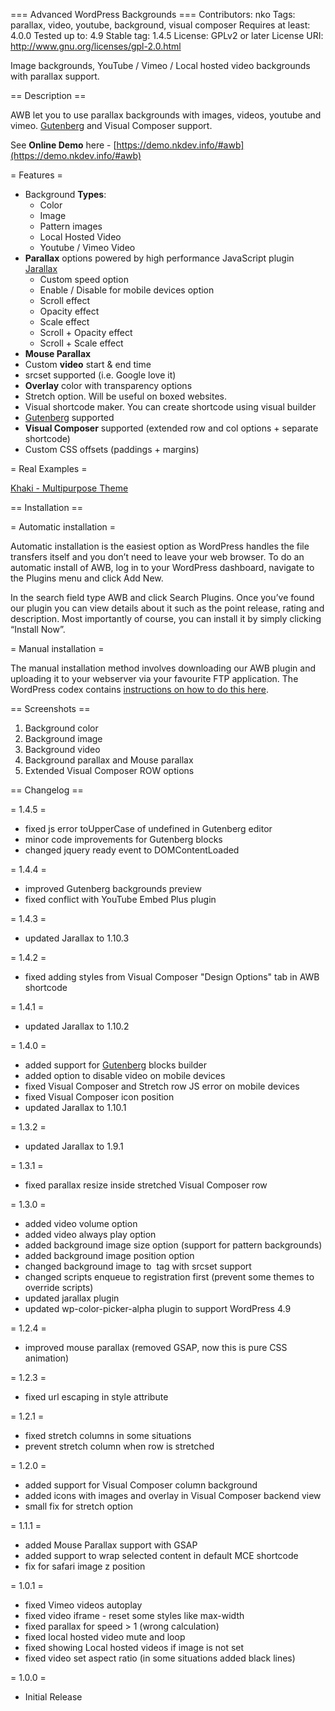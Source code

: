 === Advanced WordPress Backgrounds ===
Contributors: nko
Tags: parallax, video, youtube, background, visual composer
Requires at least: 4.0.0
Tested up to: 4.9
Stable tag: 1.4.5
License: GPLv2 or later
License URI: http://www.gnu.org/licenses/gpl-2.0.html

Image backgrounds, YouTube / Vimeo / Local hosted video backgrounds with parallax support.



== Description ==

AWB let you to use parallax backgrounds with images, videos, youtube and vimeo. [Gutenberg](https://wordpress.org/gutenberg/) and Visual Composer support.

See __Online Demo__ here - [https://demo.nkdev.info/#awb](https://demo.nkdev.info/#awb)

= Features =
* Background __Types__:
    * Color
    * Image
    * Pattern images
    * Local Hosted Video
    * Youtube / Vimeo Video
* __Parallax__ options powered by high performance JavaScript plugin [Jarallax](https://github.com/nk-o/jarallax)
    * Custom speed option
    * Enable / Disable for mobile devices option
    * Scroll effect
    * Opacity effect
    * Scale effect
    * Scroll + Opacity effect
    * Scroll + Scale effect
* __Mouse Parallax__
* Custom __video__ start & end time
* srcset supported (i.e. Google love it)
* __Overlay__ color with transparency options
* Stretch option. Will be useful on boxed websites.
* Visual shortcode maker. You can create shortcode using visual builder
* [Gutenberg](https://wordpress.org/gutenberg/) supported
* __Visual Composer__ supported (extended row and col options + separate shortcode)
* Custom CSS offsets (paddings + margins)


= Real Examples =

[Khaki - Multipurpose Theme](https://demo.nkdev.info/#khaki.corporate)



== Installation ==

= Automatic installation =

Automatic installation is the easiest option as WordPress handles the file transfers itself and you don’t need to leave your web browser. To do an automatic install of AWB, log in to your WordPress dashboard, navigate to the Plugins menu and click Add New.

In the search field type AWB and click Search Plugins. Once you’ve found our plugin you can view details about it such as the point release, rating and description. Most importantly of course, you can install it by simply clicking “Install Now”.

= Manual installation =

The manual installation method involves downloading our AWB plugin and uploading it to your webserver via your favourite FTP application. The WordPress codex contains [instructions on how to do this here](https://codex.wordpress.org/Managing_Plugins#Manual_Plugin_Installation).



== Screenshots ==

1. Background color
2. Background image
3. Background video
4. Background parallax and Mouse parallax
5. Extended Visual Composer ROW options



== Changelog ==

= 1.4.5 =
* fixed js error toUpperCase of undefined in Gutenberg editor
* minor code improvements for Gutenberg blocks
* changed jquery ready event to DOMContentLoaded

= 1.4.4 =
* improved Gutenberg backgrounds preview
* fixed conflict with YouTube Embed Plus plugin

= 1.4.3 =
* updated Jarallax to 1.10.3

= 1.4.2 =
* fixed adding styles from Visual Composer "Design Options" tab in AWB shortcode

= 1.4.1 =
* updated Jarallax to 1.10.2

= 1.4.0 =
* added support for [Gutenberg](https://wordpress.org/gutenberg/) blocks builder
* added option to disable video on mobile devices
* fixed Visual Composer and Stretch row JS error on mobile devices 
* fixed Visual Composer icon position
* updated Jarallax to 1.10.1

= 1.3.2 =
* updated Jarallax to 1.9.1

= 1.3.1 =
* fixed parallax resize inside stretched Visual Composer row

= 1.3.0 =
* added video volume option
* added video always play option
* added background image size option (support for pattern backgrounds)
* added background image position option
* changed background image to <img> tag with srcset support
* changed scripts enqueue to registration first (prevent some themes to override scripts)
* updated jarallax plugin
* updated wp-color-picker-alpha plugin to support WordPress 4.9

= 1.2.4 =
* improved mouse parallax (removed GSAP, now this is pure CSS animation)

= 1.2.3 =
* fixed url escaping in style attribute

= 1.2.1 =
* fixed stretch columns in some situations
* prevent stretch column when row is stretched

= 1.2.0 =
* added support for Visual Composer column background
* added icons with images and overlay in Visual Composer backend view
* small fix for stretch option

= 1.1.1 =
* added Mouse Parallax support with GSAP
* added support to wrap selected content in default MCE shortcode
* fix for safari image z position

= 1.0.1 =
* fixed Vimeo videos autoplay
* fixed video iframe - reset some styles like max-width
* fixed parallax for speed > 1 (wrong calculation)
* fixed local hosted video mute and loop
* fixed showing Local hosted videos if image is not set
* fixed video set aspect ratio (in some situations added black lines)

= 1.0.0 =
* Initial Release
